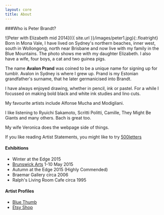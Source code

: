 ```yaml
---
layout: core
title: About
---
```


###Who is Peter Brandt?

![Peter with Elizabeth mid 2014]({{ site.url }}/images/peter1.jpg){:.floatright}
Born in Mona Vale, I have lived on Sydney's northern beaches, inner west, south in Wollongong, north near Brisbane and now live with my family in the Blue Mountains.  The photo shows me with my daughter Elizabeth.  I also have a wife, four boys, a cat and two guinea pigs.

The name **Avalon Prand** was coined to be a unique name for signing up for tumblr.  Avalon in Sydney is where I grew up.  Prand is my Estonian grandfather's surname, that he later germanicised into Brandt.
	
I have always enjoyed drawing, whether in pencil, ink or pastel. For a while I focussed on making bold black and white ink studies and lino cuts.

My favourite artists include Alfonse Mucha and Modigliani.

I like listening to Ryuichi Sakamoto, Scritti Politti, Camille, They Might Be Giants and many others.  Bach is great too.

My wife Veronica does the webpage side of things.

If you like reading Artist Statements, you might like to try [500letters](http://www.500letters.org/form_15.php)

#### Exhibitions

* Winter at the Edge 2015
* [Brunswick Arts](http://www.brunswickarts.com.au/2015.html) 1-10 May 2015
* Autumn at the Edge 2015 (Highly Commended)
* Braemar Gallery circa 2006
* Ralph's Living Room Cafe circa 1995

#### Artist Profiles

* [Blue Thumb](http://www.bluethumb.com.au/peterbrandt)
* [Etsy Shop](https://www.etsy.com/au/shop/AvalonPrand/about)

